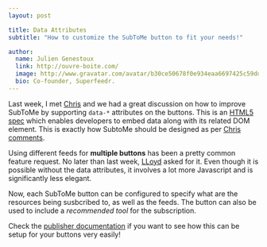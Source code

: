 ```yaml
---
layout: post

title: Data Attributes
subtitle: "How to customize the SubToMe button to fit your needs!"

author:
  name: Julien Genestoux
  link: http://ouvre-boite.com/
  image: http://www.gravatar.com/avatar/b30ce50678f0e934eaa6697425c59dd7?s=256
  bio: Co-founder, Superfeedr.
---
```


Last week, I met <a href="http://www.chrisvanpatten.com/">Chris</a> and we had a great discussion on how to improve SubToMe by supporting <code>data-*</code> attributes on the buttons. This is an <a href="http://www.w3.org/html/wg/drafts/html/master/#custom">HTML5 spec</a> which enables developers to embed data along with its related DOM element. This is exactly how SubtoMe should be designed as per <a href="https://github.com/superfeedr/subtome/issues/60">Chris comments</a>.

Using different feeds for **multiple buttons** has been a pretty common feature request. No later than last week, <a href="http://www.evilprofessor.co.uk/">LLoyd</a> asked for it. Even though it is possible without the data attributes, it involves a lot more Javascript and is significantly less elegant.

Now, each SubToMe button can be configured to specify what are the resources being susbcribed to, as well as the feeds. The button can also be used to include a *recommended tool* for the subscription.

Check the [publisher documentation](http://docs.subtome.com/publishers/) if you want to see how this can be setup for your buttons very easily!

